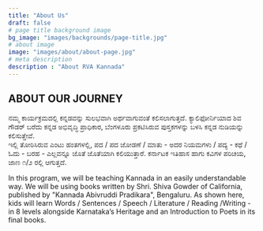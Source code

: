 ```yaml
---
title: "About Us"
draft: false
# page title background image
bg_image: "images/backgrounds/page-title.jpg"
# about image
image: "images/about/about-page.jpg"
# meta description
description : "About RVA Kannada"
---
```


## ABOUT OUR JOURNEY

ನಮ್ಮ ಕಾರ್ಯಕ್ರಮದಲ್ಲಿ ಕನ್ನಡವನ್ನು ಸುಲಭವಾಗಿ ಅರ್ಥವಾಗುವಂತೆ ಕಲಿಸಲಾಗುತ್ತದೆ.  ಕ್ಯಾಲಿಫೋರ್ನಿಯಾದ ಶಿವ ಗೌಡರ್ ಬರೆದು ಕನ್ನಡ ಅಭಿವೃದ್ಧಿ ಪ್ರಾಧಿಕಾರ, ಬೆಂಗಳೂರು ಪ್ರಕಟಿಸಿರುವ  ಪುಸ್ತಕಗಳನ್ನು ಬಳಸಿ ಕನ್ನಡ ನುಡಿಯನ್ನು ಕಲಿಸುತ್ತೇವೆ.  
ಇಲ್ಲಿ ತೋರಿಸಿರುವ ಎಂಟು ಹಂತಗಳಲ್ಲಿ, ಪದ / ಪದ ಜೋಡಣೆ / ಮಾತು - ಅದರ ನಿಯಮಗಳು / ಪದ್ಯ - ಕಥೆ / ಓದು - ಬರಹ - ಎಲ್ಲವನ್ನೂ ಜೊತೆ ಜೊತೆಯಾಗಿ ಕಲಿಯುತ್ತಾರೆ. ಕರ್ನಾಟಕ ಇತಿಹಾಸ ಹಾಗು ಕವಿಗಳ ಪರಿಚಯ, ಜಾಣ ೧/೨ ರಲ್ಲಿ ಆಗುತ್ತದೆ.


In this program, we will be teaching Kannada in an easily understandable way. We will be using books written by Shri. Shiva Gowder of California, published by &quot;Kannada Abivruddi Pradikara&quot;, Bengaluru.
As shown here, kids will learn Words / Sentences / Speech / Literature / Reading /Writing - in 8 levels alongside Karnataka’s Heritage and an Introduction to Poets in its final books.
